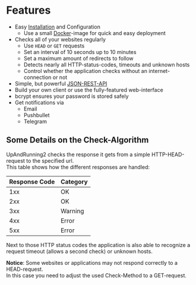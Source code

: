# Features
* Easy [Installation](installation/install.md) and Configuration
	* Use a small [Docker](installation/docker.md)-image for quick and easy deployment
* Checks all of your websites regularly
	* Use `HEAD` or `GET` requests
	* Set an interval of 10 seconds up to 10 minutes
	* Set a maximum amount of redirects to follow
	* Detects nearly all HTTP-status-codes, timeouts and unknown hosts
	* Control whether the application checks without an internet-connection or not
* Simple, but powerful [JSON-REST-API](api/index.md)
* Build your own client or use the fully-featured web-interface
* bcrypt ensures your password is stored safely
* Get notifications via
	* Email
	* Pushbullet
	* Telegram

## Some Details on the Check-Algorithm
UpAndRunning2 checks the response it gets from a simple HTTP-HEAD-request to the specified url.  
This table shows how the different responses are handled:

| Response Code | Category |
|---------------|----------|
| 1xx           | OK       |
| 2xx           | OK       |
| 3xx           | Warning  |
| 4xx           | Error    |
| 5xx           | Error    |

Next to those HTTP status codes the application is also able to recognize a request timeout (allows a second check) or unknown hosts.

**Notice**: Some websites or applications may not respond correctly to a HEAD-request.  
In this case you need to adjust the used Check-Method to a GET-request.